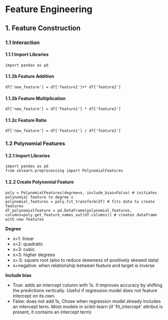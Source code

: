 # Feature Engineering
## 1. Feature Construction
### 1.1 Interaction
#### 1.1.1 Import Libraries
    import pandas as pd
#### 1.1.2b Feature Addition
    df['new_feature'] = df['feature1']+* df['feature2']
#### 1.1.2b Feature Multiplication
    df['new_feature'] = df['feature1'] * df['feature2']
#### 1.1.2c Feature Ratio
    df['new_feature'] = df['feature1'] / df['feature2']
### 1.2 Polynomial Features
#### 1.2.1 Import Libraries
    import pandas as pd
    from sklearn.preprocessing import PolynomialFeatures
#### 1.2.2 Create Polynomial Feature
    poly = PolynomialFeatures(degree=x, include_bias=False) # initiates polynomial feature to degree x
    polynomial_features = poly.fit_transform(df) # fits data to create features
    df_polynomialfeature = pd.DataFrame(polynomial_features, columns=poly.get_feature_names_out(df.columns)) # creates dataframe with new features
**Degree**
* x=1: linear
* x=2: quadratic
* x=3: cubic
* x>3: higher degrees
* x=.5: square root (also to reduce skewness of positively skewed data)
* x=negative: when relationship between feature and target is inverse

**Include bias**
* True: adds an intercept column with 1s. It improves accuracy by shifting the predictions vertically. Useful if regression model does not feature intercept on its own.
* False: does not add 1s, Chose when regression model already includes an intercept term. Most models in scikit-learn (if 'fit_intercept' attribut is present, it contains an intercept term)
